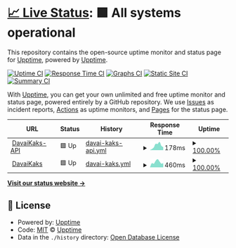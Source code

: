 # [📈 Live Status](https://demo.upptime.js.org): <!--live status--> **🟩 All systems operational**

This repository contains the open-source uptime monitor and status page for [Upptime](https://upptime.js.org), powered by [Upptime](https://github.com/upptime/upptime).

[![Uptime CI](https://github.com/EdwardLeks/monitor/workflows/Uptime%20CI/badge.svg)](https://github.com/EdwardLeks/monitor/actions?query=workflow%3A%22Uptime+CI%22)
[![Response Time CI](https://github.com/EdwardLeks/monitor/workflows/Response%20Time%20CI/badge.svg)](https://github.com/EdwardLeks/monitor/actions?query=workflow%3A%22Response+Time+CI%22)
[![Graphs CI](https://github.com/EdwardLeks/monitor/workflows/Graphs%20CI/badge.svg)](https://github.com/EdwardLeks/monitor/actions?query=workflow%3A%22Graphs+CI%22)
[![Static Site CI](https://github.com/EdwardLeks/monitor/workflows/Static%20Site%20CI/badge.svg)](https://github.com/EdwardLeks/monitor/actions?query=workflow%3A%22Static+Site+CI%22)
[![Summary CI](https://github.com/EdwardLeks/monitor/workflows/Summary%20CI/badge.svg)](https://github.com/EdwardLeks/monitor/actions?query=workflow%3A%22Summary+CI%22)

With [Upptime](https://upptime.js.org), you can get your own unlimited and free uptime monitor and status page, powered entirely by a GitHub repository. We use [Issues](https://github.com/upptime/upptime/issues) as incident reports, [Actions](https://github.com/EdwardLeks/monitor/actions) as uptime monitors, and [Pages](https://demo.upptime.js.org) for the status page.

<!--start: status pages-->
<!-- This summary is generated by Upptime (https://github.com/upptime/upptime) -->
<!-- Do not edit this manually, your changes will be overwritten -->
<!-- prettier-ignore -->
| URL | Status | History | Response Time | Uptime |
| --- | ------ | ------- | ------------- | ------ |
| <img alt="" src="https://icons.duckduckgo.com/ip3/davaikaks-admin.herokuapp.com.ico" height="13"> [DavaiKaks-API](https://davaikaks-admin.herokuapp.com/admin) | 🟩 Up | [davai-kaks-api.yml](https://github.com/EdwardLeks/monitor/commits/HEAD/history/davai-kaks-api.yml) | <details><summary><img alt="Response time graph" src="./graphs/davai-kaks-api/response-time-week.png" height="20"> 178ms</summary><br><a href="https://EdwardLeks.github.io/monitor/history/davai-kaks-api"><img alt="Response time 164" src="https://img.shields.io/endpoint?url=https%3A%2F%2Fraw.githubusercontent.com%2FEdwardLeks%2Fmonitor%2FHEAD%2Fapi%2Fdavai-kaks-api%2Fresponse-time.json"></a><br><a href="https://EdwardLeks.github.io/monitor/history/davai-kaks-api"><img alt="24-hour response time 116" src="https://img.shields.io/endpoint?url=https%3A%2F%2Fraw.githubusercontent.com%2FEdwardLeks%2Fmonitor%2FHEAD%2Fapi%2Fdavai-kaks-api%2Fresponse-time-day.json"></a><br><a href="https://EdwardLeks.github.io/monitor/history/davai-kaks-api"><img alt="7-day response time 178" src="https://img.shields.io/endpoint?url=https%3A%2F%2Fraw.githubusercontent.com%2FEdwardLeks%2Fmonitor%2FHEAD%2Fapi%2Fdavai-kaks-api%2Fresponse-time-week.json"></a><br><a href="https://EdwardLeks.github.io/monitor/history/davai-kaks-api"><img alt="30-day response time 168" src="https://img.shields.io/endpoint?url=https%3A%2F%2Fraw.githubusercontent.com%2FEdwardLeks%2Fmonitor%2FHEAD%2Fapi%2Fdavai-kaks-api%2Fresponse-time-month.json"></a><br><a href="https://EdwardLeks.github.io/monitor/history/davai-kaks-api"><img alt="1-year response time 163" src="https://img.shields.io/endpoint?url=https%3A%2F%2Fraw.githubusercontent.com%2FEdwardLeks%2Fmonitor%2FHEAD%2Fapi%2Fdavai-kaks-api%2Fresponse-time-year.json"></a></details> | <details><summary><a href="https://EdwardLeks.github.io/monitor/history/davai-kaks-api">100.00%</a></summary><a href="https://EdwardLeks.github.io/monitor/history/davai-kaks-api"><img alt="All-time uptime 99.87%" src="https://img.shields.io/endpoint?url=https%3A%2F%2Fraw.githubusercontent.com%2FEdwardLeks%2Fmonitor%2FHEAD%2Fapi%2Fdavai-kaks-api%2Fuptime.json"></a><br><a href="https://EdwardLeks.github.io/monitor/history/davai-kaks-api"><img alt="24-hour uptime 100.00%" src="https://img.shields.io/endpoint?url=https%3A%2F%2Fraw.githubusercontent.com%2FEdwardLeks%2Fmonitor%2FHEAD%2Fapi%2Fdavai-kaks-api%2Fuptime-day.json"></a><br><a href="https://EdwardLeks.github.io/monitor/history/davai-kaks-api"><img alt="7-day uptime 100.00%" src="https://img.shields.io/endpoint?url=https%3A%2F%2Fraw.githubusercontent.com%2FEdwardLeks%2Fmonitor%2FHEAD%2Fapi%2Fdavai-kaks-api%2Fuptime-week.json"></a><br><a href="https://EdwardLeks.github.io/monitor/history/davai-kaks-api"><img alt="30-day uptime 100.00%" src="https://img.shields.io/endpoint?url=https%3A%2F%2Fraw.githubusercontent.com%2FEdwardLeks%2Fmonitor%2FHEAD%2Fapi%2Fdavai-kaks-api%2Fuptime-month.json"></a><br><a href="https://EdwardLeks.github.io/monitor/history/davai-kaks-api"><img alt="1-year uptime 100.00%" src="https://img.shields.io/endpoint?url=https%3A%2F%2Fraw.githubusercontent.com%2FEdwardLeks%2Fmonitor%2FHEAD%2Fapi%2Fdavai-kaks-api%2Fuptime-year.json"></a></details>
| <img alt="" src="https://icons.duckduckgo.com/ip3/www.davaikaks.ee.ico" height="13"> [DavaiKaks](http://www.davaikaks.ee) | 🟩 Up | [davai-kaks.yml](https://github.com/EdwardLeks/monitor/commits/HEAD/history/davai-kaks.yml) | <details><summary><img alt="Response time graph" src="./graphs/davai-kaks/response-time-week.png" height="20"> 460ms</summary><br><a href="https://EdwardLeks.github.io/monitor/history/davai-kaks"><img alt="Response time 571" src="https://img.shields.io/endpoint?url=https%3A%2F%2Fraw.githubusercontent.com%2FEdwardLeks%2Fmonitor%2FHEAD%2Fapi%2Fdavai-kaks%2Fresponse-time.json"></a><br><a href="https://EdwardLeks.github.io/monitor/history/davai-kaks"><img alt="24-hour response time 369" src="https://img.shields.io/endpoint?url=https%3A%2F%2Fraw.githubusercontent.com%2FEdwardLeks%2Fmonitor%2FHEAD%2Fapi%2Fdavai-kaks%2Fresponse-time-day.json"></a><br><a href="https://EdwardLeks.github.io/monitor/history/davai-kaks"><img alt="7-day response time 460" src="https://img.shields.io/endpoint?url=https%3A%2F%2Fraw.githubusercontent.com%2FEdwardLeks%2Fmonitor%2FHEAD%2Fapi%2Fdavai-kaks%2Fresponse-time-week.json"></a><br><a href="https://EdwardLeks.github.io/monitor/history/davai-kaks"><img alt="30-day response time 468" src="https://img.shields.io/endpoint?url=https%3A%2F%2Fraw.githubusercontent.com%2FEdwardLeks%2Fmonitor%2FHEAD%2Fapi%2Fdavai-kaks%2Fresponse-time-month.json"></a><br><a href="https://EdwardLeks.github.io/monitor/history/davai-kaks"><img alt="1-year response time 573" src="https://img.shields.io/endpoint?url=https%3A%2F%2Fraw.githubusercontent.com%2FEdwardLeks%2Fmonitor%2FHEAD%2Fapi%2Fdavai-kaks%2Fresponse-time-year.json"></a></details> | <details><summary><a href="https://EdwardLeks.github.io/monitor/history/davai-kaks">100.00%</a></summary><a href="https://EdwardLeks.github.io/monitor/history/davai-kaks"><img alt="All-time uptime 99.48%" src="https://img.shields.io/endpoint?url=https%3A%2F%2Fraw.githubusercontent.com%2FEdwardLeks%2Fmonitor%2FHEAD%2Fapi%2Fdavai-kaks%2Fuptime.json"></a><br><a href="https://EdwardLeks.github.io/monitor/history/davai-kaks"><img alt="24-hour uptime 100.00%" src="https://img.shields.io/endpoint?url=https%3A%2F%2Fraw.githubusercontent.com%2FEdwardLeks%2Fmonitor%2FHEAD%2Fapi%2Fdavai-kaks%2Fuptime-day.json"></a><br><a href="https://EdwardLeks.github.io/monitor/history/davai-kaks"><img alt="7-day uptime 100.00%" src="https://img.shields.io/endpoint?url=https%3A%2F%2Fraw.githubusercontent.com%2FEdwardLeks%2Fmonitor%2FHEAD%2Fapi%2Fdavai-kaks%2Fuptime-week.json"></a><br><a href="https://EdwardLeks.github.io/monitor/history/davai-kaks"><img alt="30-day uptime 100.00%" src="https://img.shields.io/endpoint?url=https%3A%2F%2Fraw.githubusercontent.com%2FEdwardLeks%2Fmonitor%2FHEAD%2Fapi%2Fdavai-kaks%2Fuptime-month.json"></a><br><a href="https://EdwardLeks.github.io/monitor/history/davai-kaks"><img alt="1-year uptime 99.59%" src="https://img.shields.io/endpoint?url=https%3A%2F%2Fraw.githubusercontent.com%2FEdwardLeks%2Fmonitor%2FHEAD%2Fapi%2Fdavai-kaks%2Fuptime-year.json"></a></details>

<!--end: status pages-->

[**Visit our status website →**](https://demo.upptime.js.org)

## 📄 License

- Powered by: [Upptime](https://github.com/upptime/upptime)
- Code: [MIT](./LICENSE) © [Upptime](https://upptime.js.org)
- Data in the `./history` directory: [Open Database License](https://opendatacommons.org/licenses/odbl/1-0/)

